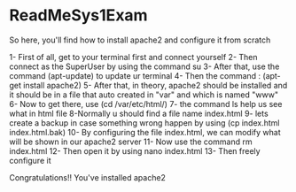 # ReadMeSys1Exam

So here, you'll find how to install apache2 and configure it from scratch 

1- First of all, get to your terminal first and connect yourself
2- Then connect as the SuperUser by using the command su 
3- After that, use the command (apt-update) to update ur terminal
4- Then the command : (apt-get install apache2)
5- After that, in theory, apache2 should be installed and it should be in a file that auto created in "var" and which is named "www"
6- Now to get there, use (cd /var/etc/html/)
7- the command ls help us see what in html file 
8-Normally u should find a file name index.html
9- lets create a backup in case something wrong happen by using (cp index.html index.html.bak)
10- By configuring the file index.html, we can modify what will be shown in our apache2 server
11- Now use the command rm index.html
12- Then open it by using nano index.html
13- Then freely configure it

Congratulations!! You've installed apache2
